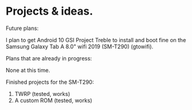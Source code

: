 # Projects & ideas.

Future plans:

I plan to get Android 10 GSI Project Treble to install and boot fine on the Samsung Galaxy Tab A 8.0" wifi 2019 (SM-T290) (gtowifi).


Plans that are already in progress:

None at this time.


Finished projects for the SM-T290:

1) TWRP (tested, works)
2) A custom ROM (tested, works)
